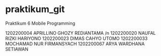 # praktikum_git
Praktikum 6 Mobile Programming

1202200004 APRILLINO GHOZY REDIANTAMA /n
1202200020 NAUFAL RIZKI HARIYONO
1202200023 DIMAS CAHYO UTOMO
1202200033 MOCHAMAD NUR FIRMANSYACH
1202200067 ARYA WARDHANA SETIAWAN
